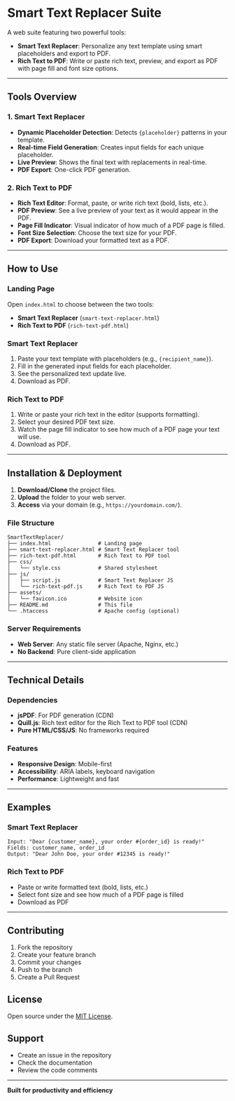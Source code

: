 # Smart Text Replacer Suite

A web suite featuring two powerful tools:
- **Smart Text Replacer**: Personalize any text template using smart placeholders and export to PDF.
- **Rich Text to PDF**: Write or paste rich text, preview, and export as PDF with page fill and font size options.

---

## Tools Overview

### 1. Smart Text Replacer
- **Dynamic Placeholder Detection**: Detects `{placeholder}` patterns in your template.
- **Real-time Field Generation**: Creates input fields for each unique placeholder.
- **Live Preview**: Shows the final text with replacements in real-time.
- **PDF Export**: One-click PDF generation.

### 2. Rich Text to PDF
- **Rich Text Editor**: Format, paste, or write rich text (bold, lists, etc.).
- **PDF Preview**: See a live preview of your text as it would appear in the PDF.
- **Page Fill Indicator**: Visual indicator of how much of a PDF page is filled.
- **Font Size Selection**: Choose the text size for your PDF.
- **PDF Export**: Download your formatted text as a PDF.

---

## How to Use

### Landing Page
Open `index.html` to choose between the two tools:
- **Smart Text Replacer** (`smart-text-replacer.html`)
- **Rich Text to PDF** (`rich-text-pdf.html`)

### Smart Text Replacer
1. Paste your text template with placeholders (e.g., `{recipient_name}`).
2. Fill in the generated input fields for each placeholder.
3. See the personalized text update live.
4. Download as PDF.

### Rich Text to PDF
1. Write or paste your rich text in the editor (supports formatting).
2. Select your desired PDF text size.
3. Watch the page fill indicator to see how much of a PDF page your text will use.
4. Download as PDF.

---

## Installation & Deployment

1. **Download/Clone** the project files.
2. **Upload** the folder to your web server.
3. **Access** via your domain (e.g., `https://yourdomain.com/`).

### File Structure
```
SmartTextReplacer/
├── index.html               # Landing page
├── smart-text-replacer.html # Smart Text Replacer tool
├── rich-text-pdf.html       # Rich Text to PDF tool
├── css/
│   └── style.css            # Shared stylesheet
├── js/
│   ├── script.js            # Smart Text Replacer JS
│   └── rich-text-pdf.js     # Rich Text to PDF JS
├── assets/
│   └── favicon.ico          # Website icon
├── README.md                # This file
└── .htaccess                # Apache config (optional)
```

### Server Requirements
- **Web Server**: Any static file server (Apache, Nginx, etc.)
- **No Backend**: Pure client-side application

---

## Technical Details

### Dependencies
- **jsPDF**: For PDF generation (CDN)
- **Quill.js**: Rich text editor for the Rich Text to PDF tool (CDN)
- **Pure HTML/CSS/JS**: No frameworks required

### Features
- **Responsive Design**: Mobile-first
- **Accessibility**: ARIA labels, keyboard navigation
- **Performance**: Lightweight and fast

---

## Examples

### Smart Text Replacer
```
Input: "Dear {customer_name}, your order #{order_id} is ready!"
Fields: customer_name, order_id
Output: "Dear John Doe, your order #12345 is ready!"
```

### Rich Text to PDF
- Paste or write formatted text (bold, lists, etc.)
- Select font size and see how much of a PDF page is filled
- Download as PDF

---

## Contributing
1. Fork the repository
2. Create your feature branch
3. Commit your changes
4. Push to the branch
5. Create a Pull Request

## License
Open source under the [MIT License](LICENSE).

## Support
- Create an issue in the repository
- Check the documentation
- Review the code comments

---

**Built for productivity and efficiency**

